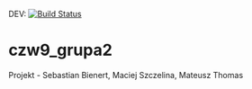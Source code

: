 DEV: [![Build Status](https://dev.azure.com/sebab1243/YourHome/_apis/build/status/YourHome%20Dev?branchName=dev)](https://dev.azure.com/sebab1243/YourHome/_build/latest?definitionId=4&branchName=dev)
# czw9_grupa2
Projekt - Sebastian Bienert, Maciej Szczelina, Mateusz Thomas
